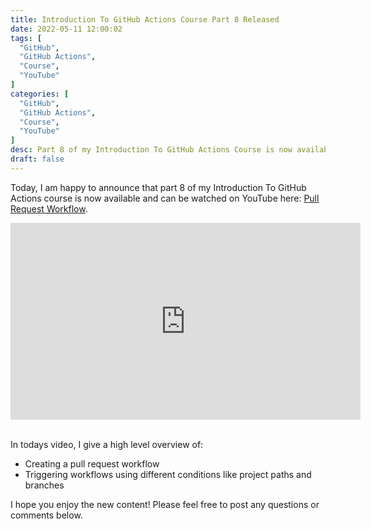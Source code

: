 ```yaml
---
title: Introduction To GitHub Actions Course Part 8 Released
date: 2022-05-11 12:00:02
tags: [
  "GitHub",
  "GitHub Actions",
  "Course",
  "YouTube"
]
categories: [
  "GitHub",
  "GitHub Actions",
  "Course",
  "YouTube"
]
desc: Part 8 of my Introduction To GitHub Actions Course is now available!
draft: false
---
```


Today, I am happy to announce that part 8 of my Introduction To GitHub Actions course is now available and can be watched on YouTube here: <a href="https://youtu.be/0U5QNUoF36I" target="_blank">Pull Request Workflow</a>.

<div style="text-align: center;"><iframe width="560" height="315" src="https://www.youtube.com/embed/0U5QNUoF36I" title="YouTube video player" frameborder="0" allow="accelerometer; autoplay; clipboard-write; encrypted-media; gyroscope; picture-in-picture" allowfullscreen></iframe></div><br />

In todays video, I give a high level overview of:

* Creating a pull request workflow
* Triggering workflows using different conditions like project paths and branches

I hope you enjoy the new content! Please feel free to post any questions or comments below.
